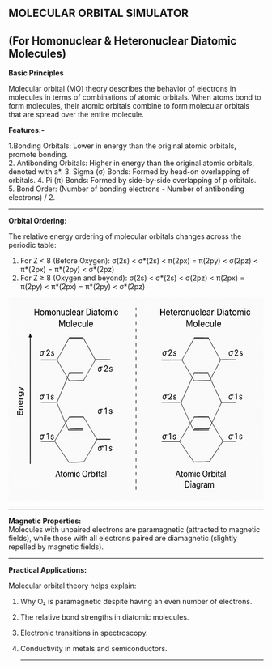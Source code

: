  ## MOLECULAR ORBITAL SIMULATOR
 ## (For Homonuclear & Heteronuclear Diatomic Molecules)<br>

****Basic Principles****<br>

Molecular orbital (MO) theory describes the behavior of electrons in molecules in terms of combinations of atomic orbitals. When atoms bond to form molecules, their atomic orbitals combine to form molecular orbitals that are spread over the entire molecule.


****Features:-**** <br>

1.Bonding Orbitals: Lower in energy than the original atomic orbitals, promote bonding.<br>
2. Antibonding Orbitals: Higher in energy than the original atomic orbitals, denoted with a*.
3. Sigma (σ) Bonds: Formed by head-on overlapping of orbitals.
4. Pi (π) Bonds: Formed by side-by-side overlapping of p orbitals.
5. Bond Order: (Number of bonding electrons - Number of antibonding electrons) / 2.<br>

---
****Orbital Ordering:**** <br>

The relative energy ordering of molecular orbitals changes across the periodic table:

1. For Z < 8 (Before Oxygen): σ(2s) < σ*(2s) < π(2px) = π(2py) < σ(2pz) < π*(2px) = π*(2py) < σ*(2pz)
2. For Z ≥ 8 (Oxygen and beyond): σ(2s) < σ*(2s) < σ(2pz) < π(2px) = π(2py) < π*(2px) = π*(2py) < σ*(2pz)<br> 
<img src="https://github.com/Ayush-Kumar-45/Orchids_Ayush_Kumar_5/blob/main/experiment/images/molecular.png" height="400px">


---
****Magnetic Properties:**** <br>
Molecules with unpaired electrons are paramagnetic (attracted to magnetic fields), while those with all electrons paired are diamagnetic (slightly repelled by magnetic fields).

---
****Practical Applications:**** <br>

Molecular orbital theory helps explain:

1. Why O₂ is paramagnetic despite having an even number of electrons.
2. The relative bond strengths in diatomic molecules.
3. Electronic transitions in spectroscopy.
4. Conductivity in metals and semiconductors.

   ---
